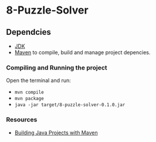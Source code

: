# 8-Puzzle-Solver

## Dependcies
- [JDK](https://www.oracle.com/java/technologies/javase-jdk15-downloads.html)
- [Maven](https://maven.apache.org/download.cgi) to compile, build and manage project depencies.
### Compiling and Running the project
Open the terminal and run: 
- `mvn compile`
- `mvn package`
- `java -jar target/8-puzzle-solver-0.1.0.jar`

### Resources
- [Building Java Projects with Maven](https://spring.io/guides/gs/maven/)